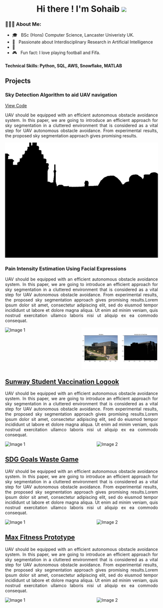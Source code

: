 <h1 align="center">Hi there ! I'm Sohaib <span><img src="https://raw.githubusercontent.com/MartinHeinz/MartinHeinz/master/wave.gif" width="30px"></span></h1>

<h3> 👨🏻‍💻 About Me: </h3>


  - 🎓 &nbsp; BSc (Hons) Computer Science, Lancaster Univeristy UK.
  - 💬 &nbsp; Passionate about Interdisciplinary Research in Artificial Intelligence
  - 🌱 &nbsp;
  - 🎮 &nbsp; Fun fact: I love playing football and Fifa.  





#### Technical Skills: Python, SQL, AWS, Snowflake, MATLAB


## Projects
### Sky Detection Algorithm to aid UAV navigation
<a href="https://github.com/sohaibanwar26/ScalaCovidApp">View Code</a>
<p align="justify"> UAV should be equipped with an efficient autonomous obstacle avoidance system. 
In this paper, we are going to introduce an efficient approach for sky segmentation in a cluttered environment that is considered as a vital step for UAV autonomous obstacle avoidance. From experimental results, the proposed sky segmentation approach gives promising results. <p/>




![Main picture](10870.png)









### Pain Intensity Estimation Using Facial Expressions
<p align="justify"> UAV should be equipped with an efficient autonomous obstacle avoidance system. 
In this paper, we are going to introduce an efficient approach for sky segmentation in a cluttered environment that is considered as a vital step for UAV autonomous obstacle avoidance. From experimental results, the proposed sky segmentation approach gives promising results.Lorem ipsum dolor sit amet, consectetur adipiscing elit, sed do eiusmod tempor incididunt ut labore et dolore magna aliqua. Ut enim ad minim veniam, quis nostrud exercitation ullamco laboris nisi ut aliquip ex ea commodo consequat. </p>
<div style="display: flex; justify-content: space-between;"> <img src="image1.jpg"alt="Image 1" style="width: 40%; height: 40%;" /> <img src="https://github.com/sohaibanwar26/portfolio/blob/main/Picture4.png" alt="Image 2"style="width: 50%; height: 50%;" /> </div>



## [Sunway Student Vaccination Logook](https://github.com/sohaibanwar26/ScalaCovidApp)
<p align="justify"> UAV should be equipped with an efficient autonomous obstacle avoidance system. 
In this paper, we are going to introduce an efficient approach for sky segmentation in a cluttered environment that is considered as a vital step for UAV autonomous obstacle avoidance. From experimental results, the proposed sky segmentation approach gives promising results.Lorem ipsum dolor sit amet, consectetur adipiscing elit, sed do eiusmod tempor incididunt ut labore et dolore magna aliqua. Ut enim ad minim veniam, quis nostrud exercitation ullamco laboris nisi ut aliquip ex ea commodo consequat. </p>
<div style="display: flex; justify-content: space-between;"> <img src="image1.jpg"alt="Image 1" style="width: 40%; height: 40%;" /> <img src="image2.jpg" alt="Image 2"style="width: 40%; height: 40%;" /> </div>



## [SDG Goals Waste Game](https://github.com/sohaibanwar26/ScalaCovidApp)
<p align="justify"> UAV should be equipped with an efficient autonomous obstacle avoidance system. 
In this paper, we are going to introduce an efficient approach for sky segmentation in a cluttered environment that is considered as a vital step for UAV autonomous obstacle avoidance. From experimental results, the proposed sky segmentation approach gives promising results.Lorem ipsum dolor sit amet, consectetur adipiscing elit, sed do eiusmod tempor incididunt ut labore et dolore magna aliqua. Ut enim ad minim veniam, quis nostrud exercitation ullamco laboris nisi ut aliquip ex ea commodo consequat. </p>
<div style="display: flex; justify-content: space-between;"> <img src="image1.jpg"alt="Image 1" style="width: 40%; height: 40%;" /> <img src="image2.jpg" alt="Image 2"style="width: 40%; height: 40%;" /> </div>


## [Max Fitness Prototype](https://github.com/sohaibanwar26/ScalaCovidApp)
<p align="justify"> UAV should be equipped with an efficient autonomous obstacle avoidance system. 
In this paper, we are going to introduce an efficient approach for sky segmentation in a cluttered environment that is considered as a vital step for UAV autonomous obstacle avoidance. 
From experimental results, the proposed sky segmentation approach gives promising results.Lorem ipsum dolor sit amet, consectetur adipiscing elit, sed do eiusmod tempor incididunt ut labore et dolore magna aliqua. Ut enim ad minim veniam, quis nostrud exercitation ullamco laboris nisi ut aliquip ex ea commodo consequat. </p>
<div style="display: flex; justify-content: space-between;"> <img src="image1.jpg"alt="Image 1" style="width: 40%; height: 40%;" /> <img src="image2.jpg" alt="Image 2"style="width: 40%; height: 40%;" /> </div>


